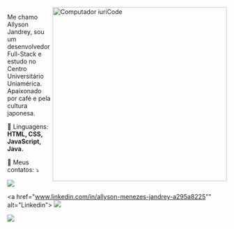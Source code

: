 <img src="https://raw.githubusercontent.com/MicaelliMedeiros/micaellimedeiros/master/image/computer-illustration.png" min-width="400px" max-width="400px" width="400px" align="right" alt="Computador iuriCode">

<p align="left"> 
  Me chamo Allyson Jandrey, sou um desenvolvedor Full-Stack e estudo no Centro Universitário Uniamérica. Apaixonado por café e pela cultura japonesa.
</p>

<p align="left">
  🦄 Linguagens: <strong>HTML, CSS, JavaScript, Java.</strong>
</p>

<p align="left">
  💌 Meus contatos: ⤵️
</p>

<p align="left">
  <a href="mailto:contatoallyjandrey@gmail.com" alt="Gmail">
  <img src="https://img.shields.io/badge/-Gmail-FF0000?style=flat-square&labelColor=FF0000&logo=gmail&logoColor=white&link=mailto:contatoallyjandrey@gmail.com" /></a>

  <a href="www.linkedin.com/in/allyson-menezes-jandrey-a295a8225"" alt="Linkedin">
  <img src="https://img.shields.io/badge/-Linkedin-0e76a8?style=flat-square&logo=Linkedin&logoColor=white&link=www.linkedin.com/in/allyson-menezes-jandrey-a295a8225" /></a>

  <a href="https://api.whatsapp.com/send/?phone=%2B5545998357095&text&type=phone_number&app_absent=0" alt="WhatsApp">
  <img src="https://img.shields.io/badge/-WhatsApp-25d366?style=flat-square&labelColor=25d366&logo=whatsapp&logoColor=white&link=https://api.whatsapp.com/send/?phone=%2B5545998357095&text&type=phone_number&app_absent=0"/></a>
</p>  
